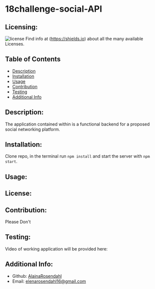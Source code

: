# 18challenge-social-API
  ## Licensing:
  ![license](https://img.shields.io/badge/license--blue)
  Find info at (https://shields.io) about all the many available Licenses.
  ## Table of Contents 
  - [Description](#description)
  - [Installation](#installation)
  - [Usage](#usage)
  - [Contribution](#contribution)
  - [Testing](#testing)
  - [Additional Info](#additional-info)
  ## Description:
  The application contained within is a functional backend for a proposed social networking platform.
  ## Installation:
  Clone repo, in the terminal run `npm install` and start the server with `npm start`.
  ## Usage:
   
  ## License:
  
  ## Contribution:
  Please Don't
  ## Testing:
  Video of working application will be provided here:
  ## Additional Info:
  - Github: [AlainaRosendahl](https://github.com/AlainaRosendahl)
  - Email: elenarosendahl16@gmail.com 